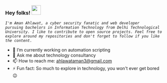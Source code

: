 ### Hey folks! <img src="https://raw.githubusercontent.com/MartinHeinz/MartinHeinz/master/wave.gif" width="30px">

<i><code>I'm Aman Ahlawat, a cyber security fanatic and web developer pursuing bachelors in Information Technology from Delhi Technological University. I like to contribute to open source projects. Feel free to explore around my repositories and don't forget to follow if you like the content.</code></i>

- 🔭 I’m currently working on automation scripting
- 💬 Ask me about technology consultancy
- 📫 How to reach me: ahlawataman3@gmail.com
- ⚡ Fun fact: So much to explore in technology, you won't ever get bored 😉

<!--
**ahlawataman/ahlawataman** is a ✨ _special_ ✨ repository because its `README.md` (this file) appears on your GitHub profile.

Here are some ideas to get you started:

- 🔭 I’m currently working on ...
- 🌱 I’m currently learning ...
- 👯 I’m looking to collaborate on ...
- 🤔 I’m looking for help with ...
- 💬 Ask me about ...
- 📫 How to reach me: ...
- 😄 Pronouns: ...
- ⚡ Fun fact: ...
-->
